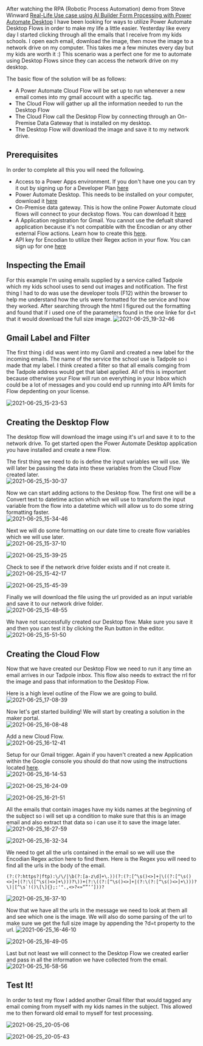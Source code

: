 After watching the RPA (Robotic Process Automation) demo from Steve Winward [Real-Life Use case using AI Builder Form Processing with Power Automate Desktop](https://www.youtube.com/watch?v=r6f0m1Bn878) I have been looking for ways to utilize Power Automate Desktop Flows in order to make my life a little easier.  Yesterday like every day I started clicking through all the emails that I receive from my kids schools.  I open each email, download the image, then move the image to a network drive on my computer. This takes me a few minutes every day but my kids are worth it :) This scenario was a perfect one for me to automate using Desktop Flows since they can access the network drive on my desktop.

The basic flow of the solution will be as follows:
- A Power Automate Cloud Flow will be set up to run whenever a new email comes into my gmail account with a specific tag.
- The Cloud Flow will gather up all the information needed to run the Desktop Flow
- The Cloud Flow call the Desktop Flow by connecting through an On-Premise Data Gateway that is installed on my desktop.
- The Desktop Flow will download the image and save it to my network drive.

## Prerequisites
In order to complete all this you will need the following.

- Access to a Power Apps environment.  If you don't have one you can try it out by signing up for a Developer Plan [here](https://powerapps.microsoft.com/en-us/developerplan/)
- Power Automate Desktop.  This needs to be installed on your computer, download it [here](https://flow.microsoft.com/en-us/desktop)
- On-Premise data gateway.  This is how the online Power Automate cloud flows will connect to your deckstop flows.  You can download it [here](https://www.microsoft.com/en-us/download/details.aspx?id=53127)
- A Application registration for Gmail.  You cannot use the defualt shared application because it's not compatible with the Encodian or any other external Flow actions. Learn how to create this [here](https://docs.microsoft.com/en-us/connectors/gmail/#creating-an-oauth-client-application-in-google).
- API key for Encodian to utilize their Regex action in your flow. You can sign up for one [here](https://www.encodian.com/products/flowr/#form)

## Inspecting the Email
For this example I'm using emails supplied by a service called Tadpole which my kids school uses to send out images and notification.  The first thing I had to do was use the developer tools (F12) within the browser to help me understand how the urls were formatted for the service and how they worked.  After searching through the html I figured out the formatting and found that if i used one of the parameters found in the one linke for d=t that it would download the full size image.
![2021-06-25_19-32-46](https://user-images.githubusercontent.com/7444929/123494377-9fce6080-d5ed-11eb-9aae-55dc092b1ed2.png)

## Gmail Label and Filter
The first thing i did was went into my Gamil and created a new label for the incoming emails.  The name of the service the school use is Tadpole so i made that my label.  I think created a filter so that all emails comging from the Tadpole address would get that label applied.  All of this is important because otherwise your Flow will run on everything in your Inbox which could be a lot of messages and you could end up running into API limits for Flow depdenting on your license.

![2021-06-25_15-23-53](https://user-images.githubusercontent.com/7444929/123493442-73fdab80-d5ea-11eb-8882-e7aab0a1b7c6.png)

## Creating the Desktop Flow
The desktop flow will download the image using it's url and save it to to the network drive.  To get started open the Power Automate Desktop application you have installed and create a new Flow.

The first thing we need to do is define the input variables we will use.  We will later be passing the data into these variables from the Cloud Flow created later.  
![2021-06-25_15-30-37](https://user-images.githubusercontent.com/7444929/123493549-c212af00-d5ea-11eb-83cf-439051dfa1e8.png)

Now we can start adding actions to the Desktop flow.  The first one will be a Convert text to datetime action which we will use to transform the input variable from the flow into a datetime which will allow us to do some string formatting faster.  
![2021-06-25_15-34-46](https://user-images.githubusercontent.com/7444929/123493611-01410000-d5eb-11eb-8a8e-bed92c140955.png)

Next we will do some formatting on our date time to create flow variables which we will use later.  
![2021-06-25_15-37-10](https://user-images.githubusercontent.com/7444929/123493622-0c942b80-d5eb-11eb-95ea-38d0216e3765.png)

![2021-06-25_15-39-25](https://user-images.githubusercontent.com/7444929/123493660-26357300-d5eb-11eb-8510-d73d45b4b56b.png)

Check to see if the network drive folder exists and if not create it.  
![2021-06-25_15-42-17](https://user-images.githubusercontent.com/7444929/123493697-3f3e2400-d5eb-11eb-8f2e-b8c84a696c36.png)

![2021-06-25_15-45-39](https://user-images.githubusercontent.com/7444929/123493713-4e24d680-d5eb-11eb-84d6-923c957af126.png)

Finally we will download the file using the url provided as an input variable and save it to our network drive folder.  
![2021-06-25_15-48-55](https://user-images.githubusercontent.com/7444929/123493760-73b1e000-d5eb-11eb-8f67-373abdb36ccd.png)

We have not successfully created our Desktop flow. Make sure you save it and then you can test it by clicking the Run button in the editor.  
![2021-06-25_15-51-50](https://user-images.githubusercontent.com/7444929/123493782-8fb58180-d5eb-11eb-8ca6-f0e76e48efbe.png)


## Creating the Cloud Flow
Now that we have created our Desktop Flow we need to run it any time an email arrives in our Tadpole inbox.  This flow also needs to extract the rrl for the image and pass that information to the Desktop Flow.

Here is a high level outline of the Flow we are going to build.  
![2021-06-25_17-08-39](https://user-images.githubusercontent.com/7444929/123493050-4fed9a80-d5e9-11eb-9b23-1d8c51ec76c9.png)

Now let's get started building! We will start by creating a solution in the maker portal.  
![2021-06-25_16-08-48](https://user-images.githubusercontent.com/7444929/123493114-84f9ed00-d5e9-11eb-86fc-9d90082fe2ec.png)

Add a new Cloud Flow.  
![2021-06-25_16-12-41](https://user-images.githubusercontent.com/7444929/123493154-a5c24280-d5e9-11eb-8399-9490a6296802.png)

Setup for our Gmail trigger.  Again if you haven't created a new Application within the Google console you should do that now using the instructions located [here](https://docs.microsoft.com/en-us/connectors/gmail/#creating-an-oauth-client-application-in-google).  
![2021-06-25_16-14-53](https://user-images.githubusercontent.com/7444929/123493166-afe44100-d5e9-11eb-8da6-69d15274ad66.png)

![2021-06-25_16-24-09](https://user-images.githubusercontent.com/7444929/123493197-c4283e00-d5e9-11eb-8b68-92c885f76b76.png)

![2021-06-25_16-21-51](https://user-images.githubusercontent.com/7444929/123493181-ba063f80-d5e9-11eb-8398-2554f1e6be75.png)

All the emails that contain images have my kids names at the beginning of the subject so i will set up a condition to make sure that this is an image email and also extract that data so i can use it to save the image later.  
![2021-06-25_16-27-59](https://user-images.githubusercontent.com/7444929/123493239-dace9500-d5e9-11eb-9e0b-1cdaa11ef310.png)

![2021-06-25_16-32-34](https://user-images.githubusercontent.com/7444929/123493249-e1f5a300-d5e9-11eb-9b5d-250b57380912.png)

We need to get all the urls contained in the email so we will use the Encodian Regex action here to find them.  Here is the Regex you will need to find all the urls in the body of the email.  
```
(?:(?:https?|ftp):\/\/|\b(?:[a-z\d]+\.))(?:(?:[^\s()<>]+|\((?:[^\s()<>]+|(?:\([^\s()<>]+\)))?\))+(?:\((?:[^\s()<>]+|(?:\(?:[^\s()<>]+\)))?\)|[^\s`!()\[\]{};:'".,<>?«»“”‘’]))?
```
![2021-06-25_16-37-10](https://user-images.githubusercontent.com/7444929/123493265-efab2880-d5e9-11eb-980b-8444699df253.png)

Now that we have all the urls in the message we need to look at them all and see which one is the image.  We will also do some parsing of the url to make sure we get the full size image by appending the ?d=t property to the url.
![2021-06-25_16-46-10](https://user-images.githubusercontent.com/7444929/123493360-2d0fb600-d5ea-11eb-9f90-0874e908629a.png)

![2021-06-25_16-49-05](https://user-images.githubusercontent.com/7444929/123493373-3a2ca500-d5ea-11eb-967d-20bc5a3200cc.png)

Last but not least we will connect to the Desktop Flow we created earlier and pass in all the information we have collected from the email.
![2021-06-25_16-58-56](https://user-images.githubusercontent.com/7444929/123493394-46186700-d5ea-11eb-908f-7528bb94683f.png)


## Test It!
In order to test my flow I added another Gmail filter that would tagged any email coming from myself with my kids names in the subject.  This allowed me to then forward old email to myself for test processing.

![2021-06-25_20-05-06](https://user-images.githubusercontent.com/7444929/123495263-0e60ed80-d5f1-11eb-93ba-f880011f78a3.png)

![2021-06-25_20-05-43](https://user-images.githubusercontent.com/7444929/123495267-128d0b00-d5f1-11eb-95d9-0b4db5f1a0d4.png)

<!--stackedit_data:
eyJoaXN0b3J5IjpbMTQzMDk0NzQ1NV19
-->